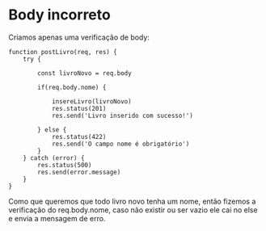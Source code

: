 # Body incorreto

Criamos apenas uma verificação de body:

    function postLivro(req, res) {
        try {

            const livroNovo = req.body

            if(req.body.nome) {

                insereLivro(livroNovo)
                res.status(201)
                res.send('Livro inserido com sucesso!')

            } else {
                res.status(422)
                res.send('O campo nome é obrigatório')
            }
        } catch (error) {
            res.status(500)
            res.send(error.message)
        }
    }

Como que queremos que todo livro novo tenha um nome, então fizemos a verificação do req.body.nome, caso não existir ou ser vazio ele cai no else e envia a mensagem de erro.
